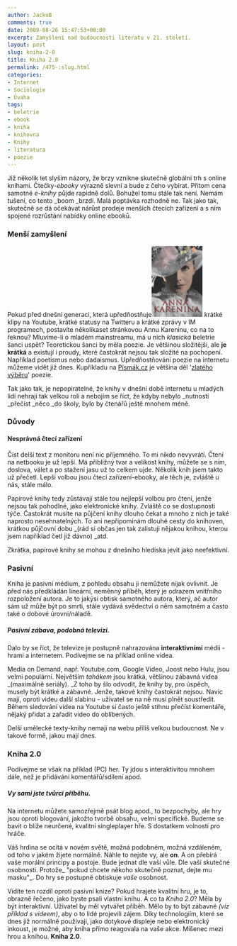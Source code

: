 ```yaml
---
author: JackuB
comments: true
date: 2009-08-26 15:47:53+00:00
excerpt: Zamyšlení nad budoucnosti literatu v 21. století.
layout: post
slug: kniha-2-0
title: Kniha 2.0
permalink: /475-:slug.html
categories:
- Internet
- Sociologie
- Úvaha
tags:
- beletrie
- ebook
- kniha
- knihovna
- Knihy
- literatura
- poezie
---
```


Již několik let slyším názory, že brzy vznikne skutečně globální trh s online knihami. Čtečky-_ebooky_ výrazně slevní a bude z čeho vybírat. Přitom cena samotné _e-knihy_ půjde rapidně dolů. Bohužel tomu stále tak není. Nemám tušení, co tento _boom _brzdí. Malá poptávka rozhodně ne.  Tak jako tak, skutečně se dá očekávat nárůst prodeje menších čtecích zařízení a s ním spojené rozrůstání nabídky online ebooků.


### Menší zamyšlení


Pokud před dnešní generaci, která upředňostňuje![Anna Karenina](/uploads/2009/08/anna-karenina.jpg) krátké klipy na Youtube, krátké statusy na Twitteru a krátké zprávy v IM programech, postavíte několikaset stránkovou Annu Kareninu, co na to řeknou? Mluvíme-li o mladém mainstreamu, má u nich _klasická_ beletrie šanci uspět? Teoretickou šanci by měla poezie. Je většinou složitější, ale **je krátká** a existují i proudy, které častokrát nejsou tak složité na pochopení. Například poetismus nebo dadaismus. Upředňostňování poezie na internetu můžeme vidět již dnes. Kupříkladu na [Písmák.cz](http://www.pismak.cz) je většina děl '[zlatého výběru](http://www.pismak.cz/index.php?data=zlaty_vyber)' poezie.

Tak jako tak, je nepopiratelné, že knihy v dnešní době internetu u mladých lidí nehrají tak velkou roli a nebojím se říct, že kdyby nebylo _nutnosti _přečíst _něco _do školy, bylo by čtenářů ještě mnohem méně.


### Důvody




#### Nesprávná čtecí zařízení


Číst delší text z monitoru není nic příjemného. To mi nikdo nevyvrátí. Čtení na netbooku je už lepší. Má přibližný tvar a velikost knihy, můžete se s ním, doslova, válet a po stažení jasu už to celkem ujde. Několik knih jsem takto už přečetl. Lepší volbou jsou čtecí zařízení-ebooky, ale těch je, zvláště u nás, stále málo.

Papírové knihy tedy zůstávají stále tou nejlepší volbou pro čtení, jenže nejsou tak pohodlné, jako elektronické knihy. Zvláště co se dostupnosti týče. Častokrát musíte na půjčení knihy dlouho čekat a mnoho z nich je také naprosto nesehnatelných. To ani nepřipomínám dlouhé cesty do knihoven, krátkou půjčovní dobu _(rád si občas jen tak zalistuji nějakou knihou, kterou jsem například četl již dávno) _atd.

Zkrátka, papírové knihy se mohou z dnešního hlediska jevit jako neefektivní.


### Pasivní


Kniha je pasivní médium, z pohledu obsahu ji nemůžete nijak ovlivnit. Je před nás předkládán lineární, neměnný příběh, který je odrazem vnitřního rozpoložení autora. Je to jakýsi obtisk samotného autora, který, ač autor sám už může být po smrti, stále vydává svědectví o něm samotném a často také o dobové úrovni/náladě.


##### **Pasivní zábava, podobná televizi.**


Dalo by se říct, že televize je postupně nahrazována **interaktivními** médii - hrami a internetem. Podívejme se na příklad online videa.

Media on Demand, např. Youtube.com, Google Video, Joost nebo Hulu, jsou velmi populární. Největším _tahákem_ jsou krátká, většinou zábavná videa _(maximálně seriály). _Z toho by šlo odvodit, že knihy by, pro úspěch, musely být krátké a zábavné. Jenže, takové knihy častokrát nejsou. Navíc mají, oproti videu další slabinu - uživatel se na ně musí plnět soustředit. Během sledování videa na Youtube si často ještě stihnu přečíst komentáře, nějaký přidat a zařadit video do oblíbených.

Delší umělecké texty-knihy nemají na webu příliš velkou budoucnost. Ne v takové formě, jakou mají dnes.


### Kniha 2.0


Podívejme se však na příklad (PC) her. Ty jdou s interaktivitou mnohem dále, než je přidávání komentářů/sdílení apod.


##### **Vy sami jste tvůrci příběhu.**


Na internetu můžete samozřejmě psát blog apod., to bezpochyby, ale hry jsou oproti blogování, jakožto tvorbě obsahu, velmi specifické. Budeme se bavit o blíže neurčené, kvalitní singleplayer hře. S dostatkem volnosti pro hráče.

Váš hrdina se ocitá v novém světě, možná podobném, možná vzdáleném, od toho v jakém žijete normálně. Náhle to nejste vy, ale **on**. A on přebírá vaše morální principy a postoje. Bude jednat dle vaší vůle. Dle vaší skutečné osobnosti. Protože_ "pokud chcete někoho skutečně poznat, dejte mu masku"_. Do hry se postupně obtiskuje _vaše_ osobnost.

Vidíte ten rozdíl oproti pasivní knize? Pokud hrajete kvalitní hru, je to, obrazně řečeno, jako byste psali vlastní knihu. A co ta _Kniha 2.0_? Měla by být interaktivní. Uživatel by měl vytvářet příběh. Mělo by to být zábavné _(viz příklad s videem)_, aby o to lidé projevili zájem. Díky technologiím, které se dnes již normálně používají, jako dotykové displeje nebo elektronický inkoust, je možné, aby kniha přímo reagovala na vaše akce. Míšenec mezi hrou a knihou. **Kniha 2.0**.
